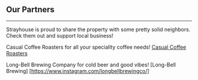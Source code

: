 ## Our Partners
---

Strayhouse is proud to share the property with some pretty solid neighbors. Check them out and support local business!   

Casual Coffee Roasters for all your speciallty coffee needs! 
[Casual Coffee Roasters](https://casualcoffeeroasters.com/)

Long-Bell Brewing Company for cold beer and good vibes! 
[Long-Bell Brewing] [https://www.instagram.com/longbellbrewingco/]
